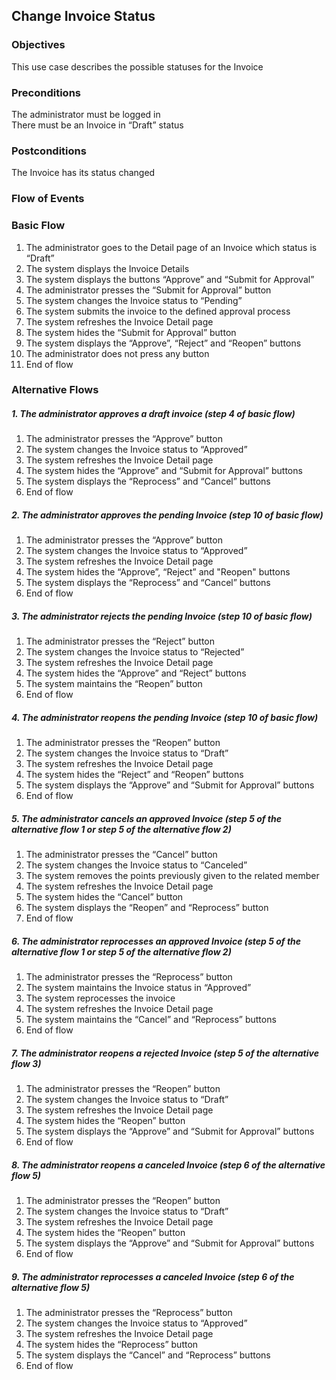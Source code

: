 ## Change Invoice Status

### Objectives
This use case describes the possible statuses for the Invoice

### Preconditions
The administrator must be logged in  
There must be an Invoice in “Draft” status

### Postconditions
The Invoice has its status changed

### Flow of Events

### Basic Flow

1. The administrator goes to the Detail page of an Invoice which status is “Draft”
2. The system displays the Invoice Details
3. The system displays the buttons “Approve” and “Submit for Approval”
4. The administrator presses the “Submit for Approval” button
5. The system changes the Invoice status to “Pending”
6. The system submits the invoice to the defined approval process
7. The system refreshes the Invoice Detail page
8. The system hides the “Submit for Approval” button
9. The system displays the “Approve”, “Reject” and “Reopen” buttons
10. The administrator does not press any button
11. End of flow

### Alternative Flows

##### 1. The administrator approves a draft invoice (step 4 of basic flow)
   1. The administrator presses the “Approve” button
   2. The system changes the Invoice status to “Approved”
   3. The system refreshes the Invoice Detail page
   4. The system hides the “Approve” and “Submit for Approval” buttons
   5. The system displays the “Reprocess” and “Cancel” buttons
   6. End of flow

##### 2. The administrator approves the pending Invoice (step 10 of basic flow)
   1. The administrator presses the “Approve” button
   2. The system changes the Invoice status to “Approved”
   3. The system refreshes the Invoice Detail page
   4. The system hides the “Approve”, “Reject” and "Reopen" buttons
   5. The system displays the “Reprocess” and “Cancel” buttons
   6. End of flow

##### 3. The administrator rejects the pending Invoice (step 10 of basic flow)
   1. The administrator presses the “Reject” button
   2. The system changes the Invoice status to “Rejected”
   3. The system refreshes the Invoice Detail page
   4. The system hides the “Approve” and “Reject” buttons
   5. The system maintains the “Reopen” button
   6. End of flow

##### 4. The administrator reopens the pending Invoice (step 10 of basic flow)
   1. The administrator presses the “Reopen” button
   2. The system changes the Invoice status to “Draft”
   3. The system refreshes the Invoice Detail page
   4. The system hides the “Reject” and “Reopen” buttons
   5. The system displays the “Approve” and “Submit for Approval” buttons
   6. End of flow

##### 5. The administrator cancels an approved Invoice (step 5 of the alternative flow 1 or step 5 of the alternative flow 2)
   1. The administrator presses the “Cancel” button
   2. The system changes the Invoice status to “Canceled”
   3. The system removes the points previously given to the related member
   4. The system refreshes the Invoice Detail page
   5. The system hides the “Cancel” button
   6. The system displays the “Reopen” and “Reprocess” button
   7. End of flow

##### 6. The administrator reprocesses an approved Invoice (step 5 of the alternative flow 1 or step 5 of the alternative flow 2)
   1. The administrator presses the “Reprocess” button
   2. The system maintains the Invoice status in “Approved”
   3. The system reprocesses the invoice
   4. The system refreshes the Invoice Detail page
   5. The system maintains the “Cancel” and “Reprocess” buttons
   6. End of flow
   
##### 7. The administrator reopens a rejected Invoice (step 5 of the alternative flow 3)
   1. The administrator presses the “Reopen” button
   2. The system changes the Invoice status to “Draft” 
   3. The system refreshes the Invoice Detail page
   4. The system hides the “Reopen” button
   5. The system displays the “Approve” and “Submit for Approval” buttons
   6. End of flow

##### 8. The administrator reopens a canceled Invoice (step 6 of the alternative flow 5)
   1. The administrator presses the “Reopen” button
   2. The system changes the Invoice status to “Draft”
   3. The system refreshes the Invoice Detail page
   4. The system hides the “Reopen” button
   5. The system displays the “Approve” and “Submit for Approval” buttons
   6. End of flow
   
##### 9. The administrator reprocesses a canceled Invoice (step 6 of the alternative flow 5)
   1. The administrator presses the “Reprocess” button
   2. The system changes the Invoice status to “Approved”
   3. The system refreshes the Invoice Detail page
   4. The system hides the “Reprocess” button
   5. The system displays the “Cancel” and “Reprocess” buttons
   6. End of flow
